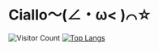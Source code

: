 # Ciallo～(∠・ω< )⌒☆

<!--
**XiaoTong6666/XiaoTong6666** is a ✨ _special_ ✨ repository because its `README.md` (this file) appears on your GitHub profile.

Here are some ideas to get you started:

- 🔭 I’m currently working on ...
- 🌱 I’m currently learning ...
- 👯 I’m looking to collaborate on ...
- 🤔 I’m looking for help with ...
- 💬 Ask me about ...
- 📫 How to reach me: ...
- 😄 Pronouns: ...
- ⚡ Fun fact: ...
-->
![Visitor Count](https://profile-counter.glitch.me/xiaotong6666/count.svg)
[![Top Langs](https://github-readme-stats.vercel.app/api/top-langs/?username=xiaotong6666)](https://github.com/xiaotong6666/github-readme-stats)
